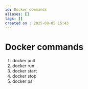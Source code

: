 ```yaml
---
id: Docker commands
aliases: []
tags: []
created on : 2025-08-05 15:43
---
```


# Docker commands 

1. docker pull
2. docker run
3. docker start
4. docker stop
5. docker ps


